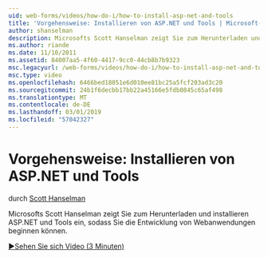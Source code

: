 ```yaml
---
uid: web-forms/videos/how-do-i/how-to-install-asp-net-and-tools
title: 'Vorgehensweise: Installieren von ASP.NET und Tools | Microsoft-Dokumentation'
author: shanselman
description: Microsofts Scott Hanselman zeigt Sie zum Herunterladen und installieren ASP.NET und Tools ein, sodass Sie die Entwicklung von Webanwendungen beginnen können.
ms.author: riande
ms.date: 11/10/2011
ms.assetid: 84007aa5-4f60-4417-9cc0-44cb8b7b9323
msc.legacyurl: /web-forms/videos/how-do-i/how-to-install-asp-net-and-tools
msc.type: video
ms.openlocfilehash: 6466bed18051e6d010ee81bc25a5fcf203ad3c20
ms.sourcegitcommit: 24b1f6decbb17bb22a45166e5fdb0845c65af498
ms.translationtype: MT
ms.contentlocale: de-DE
ms.lasthandoff: 03/01/2019
ms.locfileid: "57042327"
---
```

<a name="how-to-install-aspnet-and-tools"></a>Vorgehensweise: Installieren von ASP.NET und Tools
====================
durch [Scott Hanselman](https://github.com/shanselman)

Microsofts Scott Hanselman zeigt Sie zum Herunterladen und installieren ASP.NET und Tools ein, sodass Sie die Entwicklung von Webanwendungen beginnen können.

[&#9654;Sehen Sie sich Video (3 Minuten)](https://channel9.msdn.com/Blogs/ASP-NET-Site-Videos/how-to-install-asp-net-and-tools)
